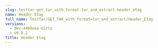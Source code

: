 ```yaml
---
slug: testtar-get_tar_with_format-tar_and_extract-header_etag
name: Header Etag
full_name: TestTar/GET_TAR_with_format=tar_and_extract/Header_Etag
versions:
  - dev-44b0eaa-dirty
  - v0.0.2
title: Header Etag
---
```



